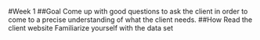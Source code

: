#Week 1
##Goal
Come up with good questions to ask the client in order to come to a precise understanding of what the client needs.
##How
Read the client website
Familiarize yourself with the data set
